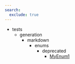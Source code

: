 ```yaml
---
search:
  exclude: true
---
```


- tests
    - generation
        - markdown
            - enums
                - deprecated
                    - [MyEnum1](tests/generation/markdown/enums/deprecated/MyEnum1.md)
